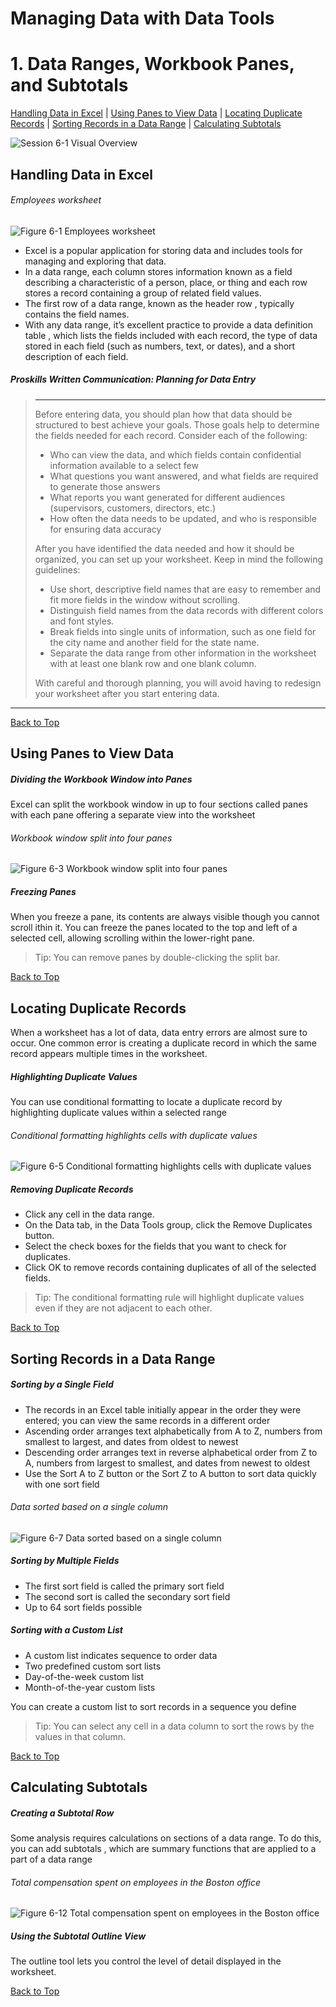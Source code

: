# Managing Data with Data Tools
[](#top)
# 1. Data Ranges, Workbook Panes, and Subtotals
[Handling Data in Excel](#handling-data-in-excel) | [Using Panes to View Data](#using-panes-to-view-data) | [Locating Duplicate Records](#locating-duplicate-records) | [Sorting Records in a Data Range](#sorting-records-in-a-data-range) | [Calculating Subtotals](#calculating-subtotals)

![Session 6-1 Visual Overview](../images/modules/M06/Session%206-1.png) 

## [](#handling-data-in-excel)Handling Data in Excel

###### Employees worksheet
![Figure 6-1 Employees worksheet](../images/modules/M06/Figure%206-1.png)

*   Excel is a popular application for storing data and includes tools for managing and exploring that data.
*   In a data range, each column stores information known as a field describing a characteristic of a person, place, or thing and each row stores a record containing a group of related field values.
*   The first row of a data range, known as the header row , typically contains the field names.
*   With any data range, it’s excellent practice to provide a data definition table , which lists the fields included with each record, the type of data stored in each field (such as numbers, text, or dates), and a short description of each field.

##### Proskills Written Communication: _Planning for Data Entry_
> <hr>Before entering data, you should plan how that data should be structured to best achieve your goals. Those goals help to determine the fields needed for each record. Consider each of the following:
> 
> *   Who can view the data, and which fields contain confidential information available to a select few
> *   What questions you want answered, and what fields are required to generate those answers
> *   What reports you want generated for different audiences (supervisors, customers, directors, etc.)
> *   How often the data needs to be updated, and who is responsible for ensuring data accuracy
>
>After you have identified the data needed and how it should be organized, you can set up your worksheet. Keep in mind the following guidelines:
> 
> *   Use short, descriptive field names that are easy to remember and fit more fields in the window without scrolling.
> *   Distinguish field names from the data records with different colors and font styles.
> *   Break fields into single units of information, such as one field for the city name and another field for the state name.
> *   Separate the data range from other information in the worksheet with at least one blank row and one blank column.
> 
> With careful and thorough planning, you will avoid having to redesign your worksheet after you start entering data.
<hr>

[Back to Top](#top)

## [](#using-panes-to-view-data)Using Panes to View Data

##### Dividing the Workbook Window into Panes
Excel can split the workbook window in up to four sections called panes with each pane offering a separate view into the worksheet

###### Workbook window split into four panes
![Figure 6-3 Workbook window split into four panes](../images/modules/M06/Figure%206-3.png)


##### Freezing Panes
When you freeze a pane, its contents are always visible though you cannot scroll ithin it. You can freeze the panes located to the top and left of a selected cell, allowing scrolling within the lower-right pane.

> Tip: You can remove panes by double-clicking the split bar.

[Back to Top](#top)

## [](#locating-duplicate-records)Locating Duplicate Records
When a worksheet has a lot of data, data entry errors are almost sure to occur. One common error is creating a duplicate record in which the same record appears multiple times in the worksheet.

##### Highlighting Duplicate Values
You can use conditional formatting to locate a duplicate record by highlighting duplicate values within a selected range

###### Conditional formatting highlights cells with duplicate values
![Figure 6-5 Conditional formatting highlights cells with duplicate values](../images/modules/M06/Figure%206-5.png)

##### Removing Duplicate Records
*   Click any cell in the data range.
*   On the Data tab, in the Data Tools group, click the Remove Duplicates button.
*   Select the check boxes for the fields that you want to check for duplicates.
*   Click OK to remove records containing duplicates of all of the selected fields.

> Tip: The conditional formatting rule will highlight duplicate values even if they are not adjacent to each other.

[Back to Top](#top)

## [](#sorting-records-in-a-data-range)Sorting Records in a Data Range

##### Sorting by a Single Field

*   The records in an Excel table initially appear in the order they were entered; you can view the same records in a different order
*   Ascending order arranges text alphabetically from A to Z, numbers from smallest to largest, and dates from oldest to newest
*   Descending order arranges text in reverse alphabetical order from Z to A, numbers from largest to smallest, and dates from newest to oldest
*   Use the Sort A to Z button or the Sort Z to A button to sort data quickly with one sort field

###### Data sorted based on a single column
![Figure 6-7 Data sorted based on a single column](../images/modules/M06/Figure%206-7.png)


##### Sorting by Multiple Fields
*   The first sort field is called the primary sort field
*   The second sort is called the secondary sort field
*   Up to 64 sort fields possible

##### Sorting with a Custom List
*   A custom list indicates sequence to order data
*   Two predefined custom sort lists
*   Day-of-the-week custom list
*   Month-of-the-year custom lists

You can create a custom list to sort records in a sequence you define

> Tip: You can select any cell in a data column to sort the rows by the values in that column.

[Back to Top](#top)

## [](#calculating-subtotals)Calculating Subtotals

##### Creating a Subtotal Row

Some analysis requires calculations on sections of a data range. To do this, you can add subtotals , which are summary functions that are applied to a part of a data range


###### Total compensation spent on employees in the Boston office
![Figure 6-12 Total compensation spent on employees in the Boston office](../images/modules/M06/Figure%206-12.png)



##### Using the Subtotal Outline View

The outline tool lets you control the level of detail displayed in the worksheet.[](#filters-and-excel-tables)

[Back to Top](#top)
